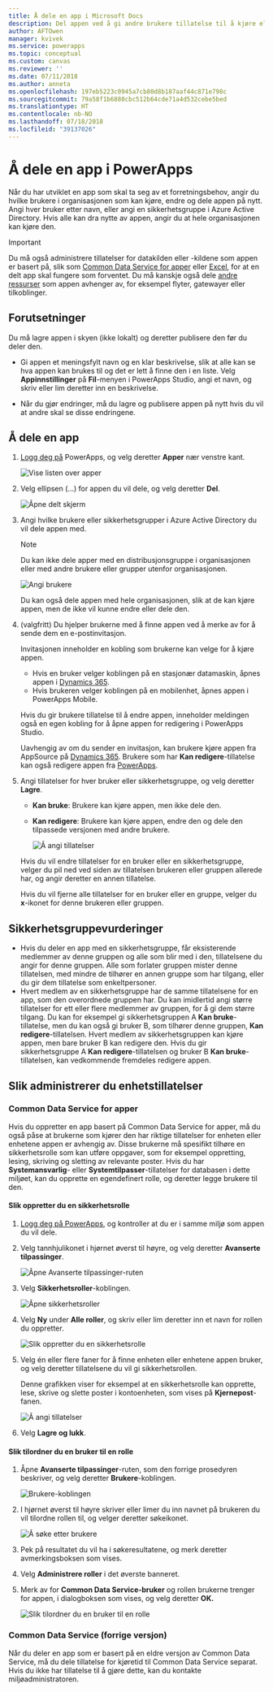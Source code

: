 ```yaml
---
title: Å dele en app i Microsoft Docs
description: Del appen ved å gi andre brukere tillatelse til å kjøre eller endre den
author: AFTOwen
manager: kvivek
ms.service: powerapps
ms.topic: conceptual
ms.custom: canvas
ms.reviewer: ''
ms.date: 07/11/2018
ms.author: anneta
ms.openlocfilehash: 197eb5223c0945a7cb80d8b187aaf44c871e798c
ms.sourcegitcommit: 79a58f1b6880cbc512b64cde71a4d532cebe5bed
ms.translationtype: HT
ms.contentlocale: nb-NO
ms.lasthandoff: 07/18/2018
ms.locfileid: "39137026"
---
```

# <a name="share-an-app-in-powerapps"></a>Å dele en app i PowerApps

Når du har utviklet en app som skal ta seg av et forretningsbehov, angir du hvilke brukere i organisasjonen som kan kjøre, endre og dele appen på nytt. Angi hver bruker etter navn, eller angi en sikkerhetsgruppe i Azure Active Directory. Hvis alle kan dra nytte av appen, angir du at hele organisasjonen kan kjøre den.

> [!IMPORTANT]
> Du må også administrere tillatelser for datakilden eller -kildene som appen er basert på, slik som [Common Data Service for apper](#common-data-service-for-apps) eller [Excel](share-app-data.md), for at en delt app skal fungere som forventet. Du må kanskje også dele [andre ressurser](share-app-resources.md) som appen avhenger av, for eksempel flyter, gatewayer eller tilkoblinger.

## <a name="prerequisites"></a>Forutsetninger

Du må lagre appen i skyen (ikke lokalt) og deretter publisere den før du deler den.

- Gi appen et meningsfylt navn og en klar beskrivelse, slik at alle kan se hva appen kan brukes til og det er lett å finne den i en liste. Velg **Appinnstillinger** på **Fil**-menyen i PowerApps Studio, angi et navn, og skriv eller lim deretter inn en beskrivelse.

- Når du gjør endringer, må du lagre og publisere appen på nytt hvis du vil at andre skal se disse endringene.

## <a name="share-an-app"></a>Å dele en app

1. [Logg deg på](https://web.powerapps.com) PowerApps, og velg deretter **Apper** nær venstre kant.

    ![Vise listen over apper](./media/share-app/file-apps.png)

1. Velg ellipsen (...) for appen du vil dele, og velg deretter **Del**.

    ![Åpne delt skjerm](./media/share-app/ellipsis-share.png)

1. Angi hvilke brukere eller sikkerhetsgrupper i Azure Active Directory du vil dele appen med.

    > [!NOTE]
    > Du kan ikke dele apper med en distribusjonsgruppe i organisasjonen eller med andre brukere eller grupper utenfor organisasjonen.

    ![Angi brukere](./media/share-app/share-list.png)

    Du kan også dele appen med hele organisasjonen, slik at de kan kjøre appen, men de ikke vil kunne endre eller dele den.

1. (valgfritt) Du hjelper brukerne med å finne appen ved å merke av for å sende dem en e-postinvitasjon.

    Invitasjonen inneholder en kobling som brukerne kan velge for å kjøre appen.

    - Hvis en bruker velger koblingen på en stasjonær datamaskin, åpnes appen i [Dynamics 365](http://home.dynamics.com).
    - Hvis brukeren velger koblingen på en mobilenhet, åpnes appen i PowerApps Mobile.

    Hvis du gir brukere tillatelse til å endre appen, inneholder meldingen også en egen kobling for å åpne appen for redigering i PowerApps Studio.

    Uavhengig av om du sender en invitasjon, kan brukere kjøre appen fra AppSource på [Dynamics 365](http://home.dynamics.com). Brukere som har **Kan redigere**-tillatelse kan også redigere appen fra [PowerApps](http://web.powerapps.com).

1. Angi tillatelser for hver bruker eller sikkerhetsgruppe, og velg deretter **Lagre**.

    - **Kan bruke**: Brukere kan kjøre appen, men ikke dele den.
    - **Kan redigere**: Brukere kan kjøre appen, endre den og dele den tilpassede versjonen med andre brukere.

        ![Å angi tillatelser](./media/share-app/edit-use.png)

    Hvis du vil endre tillatelser for en bruker eller en sikkerhetsgruppe, velger du pil ned ved siden av tillatelsen brukeren eller gruppen allerede har, og angir deretter en annen tillatelse.

    Hvis du vil fjerne alle tillatelser for en bruker eller en gruppe, velger du **x**-ikonet for denne brukeren eller gruppen.

## <a name="security-group-considerations"></a>Sikkerhetsgruppevurderinger

- Hvis du deler en app med en sikkerhetsgruppe, får eksisterende medlemmer av denne gruppen og alle som blir med i den, tillatelsene du angir for denne gruppen. Alle som forlater gruppen mister denne tillatelsen, med mindre de tilhører en annen gruppe som har tilgang, eller du gir dem tillatelse som enkeltpersoner.
- Hvert medlem av en sikkerhetsgruppe har de samme tillatelsene for en app, som den overordnede gruppen har. Du kan imidlertid angi større tillatelser for ett eller flere medlemmer av gruppen, for å gi dem større tilgang. Du kan for eksempel gi sikkerhetsgruppen A **Kan bruke**-tillatelse, men du kan også gi bruker B, som tilhører denne gruppen, **Kan redigere**-tillatelsen. Hvert medlem av sikkerhetsgruppen kan kjøre appen, men bare bruker B kan redigere den. Hvis du gir sikkerhetsgruppe A **Kan redigere**-tillatelsen og bruker B **Kan bruke**-tillatelsen, kan vedkommende fremdeles redigere appen.

## <a name="manage-entity-permissions"></a>Slik administrerer du enhetstillatelser

### <a name="common-data-service-for-apps"></a>Common Data Service for apper

Hvis du oppretter en app basert på Common Data Service for apper, må du også påse at brukerne som kjører den har riktige tillatelser for enheten eller enhetene appen er avhengig av. Disse brukerne må spesifikt tilhøre en sikkerhetsrolle som kan utføre oppgaver, som for eksempel oppretting, lesing, skriving og sletting av relevante poster. Hvis du har **Systemansvarlig**- eller **Systemtilpasser**-tillatelser for databasen i dette miljøet, kan du opprette en egendefinert rolle, og deretter legge brukere til den.

#### <a name="create-a-security-role"></a>Slik oppretter du en sikkerhetsrolle

1. [Logg deg på PowerApps](https://web.powerapps.com), og kontroller at du er i samme miljø som appen du vil dele.

1. Velg tannhjulikonet i hjørnet øverst til høyre, og velg deretter **Avanserte tilpassinger**.

    ![Åpne Avanserte tilpassinger-ruten](media/share-app/advanced-customizations.png)

1. Velg **Sikkerhetsroller**-koblingen.

    ![Åpne sikkerhetsroller](media/share-app/security-roles.png)

1. Velg **Ny** under **Alle roller**, og skriv eller lim deretter inn et navn for rollen du oppretter.

    ![Slik oppretter du en sikkerhetsrolle](media/share-app/new-role.png)

1. Velg én eller flere faner for å finne enheten eller enhetene appen bruker, og velg deretter tillatelsene du vil gi sikkerhetsrollen.

    Denne grafikken viser for eksempel at en sikkerhetsrolle kan opprette, lese, skrive og slette poster i kontoenheten, som vises på **Kjernepost**-fanen.

    ![Å angi tillatelser](media/share-app/grant-access.png)

1. Velg **Lagre og lukk**.

#### <a name="assign-a-user-to-a-role"></a>Slik tilordner du en bruker til en rolle

1. Åpne **Avanserte tilpassinger**-ruten, som den forrige prosedyren beskriver, og velg deretter **Brukere**-koblingen.

    ![Brukere-koblingen](media/share-app/open-users.png)

1. I hjørnet øverst til høyre skriver eller limer du inn navnet på brukeren du vil tilordne rollen til, og velger deretter søkeikonet.

    ![Å søke etter brukere](media/share-app/search-users.png)

1. Pek på resultatet du vil ha i søkeresultatene, og merk deretter avmerkingsboksen som vises.

1. Velg **Administrere roller** i det øverste banneret.

1. Merk av for **Common Data Service-bruker** og rollen brukerne trenger for appen, i dialogboksen som vises, og velg deretter **OK.**

    ![Slik tilordner du en bruker til en rolle](media/share-app/assign-users.png)

### <a name="common-data-service-previous-version"></a>Common Data Service (forrige versjon)

Når du deler en app som er basert på en eldre versjon av Common Data Service, må du dele tillatelse for kjøretid til Common Data Service separat. Hvis du ikke har tillatelse til å gjøre dette, kan du kontakte miljøadministratoren.